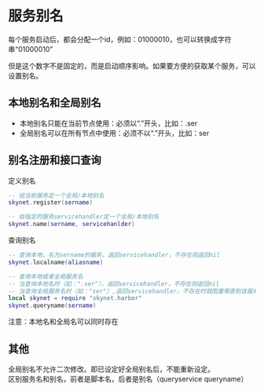 # 服务别名

每个服务启动后，都会分配一个id，例如：01000010，也可以转换成字符串“01000010”

但是这个数字不是固定的，而是启动顺序影响。如果要方便的获取某个服务，可以设置别名。  

## 本地别名和全局别名

* 本地别名只能在当前节点使用：必须以“.”开头，比如：.ser
* 全局别名可以在所有节点中使用：必须不以“.”开头，比如：ser

## 别名注册和接口查询

定义别名

```lua
-- 给当前服务定一个全局/本地别名
skynet.register(sername)

-- 给指定的服务servicehandler定一个全局/本地别名
skynet.name(sername, servicehanlder)
```

查询别名

```lua
-- 查询本地，名为sername的服务，返回servicehandler，不存在则返回nil
skynet.localname(aliasname)

-- 查询本地或者全局服务名
-- 当查询本地名时（如：".ser"），返回servicehandler，不存在则返回nil
-- 当查询全局服务名时（如："ser"）,返回servicehandler，不存在时就阻塞等直到该服务初始化完成。
local skynet = require "skynet.harbor"
skynet.queryname(sername)
```

注意：本地名和全局名可以同时存在

## 其他

全局别名不允许二次修改。即已设定好全局别名后，不能重新设定。  
区别服务名和别名，前者是脚本名，后者是别名（queryservice queryname）
